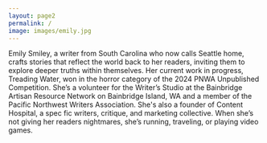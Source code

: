```yaml
---
layout: page2
permalink: /
image: images/emily.jpg
---
```


Emily Smiley, a writer from South Carolina who now calls Seattle home, crafts stories that reflect the world back to her readers, inviting them to explore deeper truths within themselves. Her current work in progress, Treading Water, won in the horror category of the 2024 PNWA Unpublished Competition. She’s a volunteer for the Writer’s Studio at the Bainbridge Artisan Resource Network on Bainbridge Island, WA and a member of the Pacific Northwest Writers Association. She's also a founder of Content Hospital, a spec fic writers, critique, and marketing collective. When she’s not giving her readers nightmares, she’s running, traveling, or playing video games.
